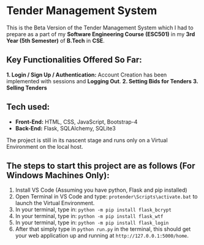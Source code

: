 
# Tender Management System

This is the Beta Version of the Tender Management System which I had to prepare as a part of my **Software Engineering Course** **(ESC501)** in my **3rd Year (5th Semester)** of **B.Tech** in **CSE**.

## Key Functionalities Offered So Far:

 **1. Login / Sign Up / Authentication:** Account Creation has been implemented with sessions and **Logging Out**.
 **2. Setting Bids for Tenders**
 **3. Selling Tenders**

## Tech used:

 - **Front-End:** HTML, CSS, JavaScript, Bootstrap-4
 - **Back-End:** Flask, SQLAlchemy, SQLite3

The project is still in its nascent stage and runs only on a Virtual Environment on the local host.

## The steps to start this project are as follows (For Windows Machines Only):

 1. Install VS Code (Assuming you have python, Flask and pip installed)
 2. Open Terminal in VS Code and type: `protender\Scripts\activate.bat` to launch the Virtual Environment.
 3. In your terminal, type in: `python -m pip install flask_bcrypt`
 4. In your terminal, type in: `python -m pip install flask_wtf`
 5. In your terminal, type in: `python -m pip install flask_login`
 6. After that simply type in `python
    run.py` in the terminal, this should get your web application up and running at `http://127.0.0.1:5000/home`.
